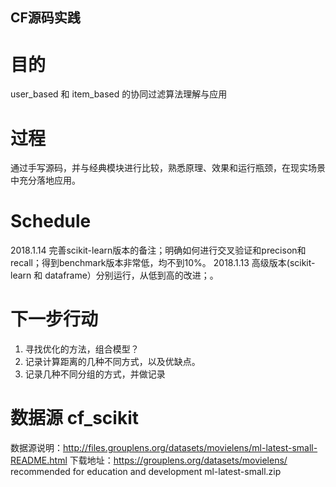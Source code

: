 ## CF源码实践

# 目的
user_based 和 item_based 的协同过滤算法理解与应用

# 过程
通过手写源码，并与经典模块进行比较，熟悉原理、效果和运行瓶颈，在现实场景中充分落地应用。

# Schedule
2018.1.14 完善scikit-learn版本的备注；明确如何进行交叉验证和precison和recall；得到benchmark版本非常低，均不到10%。
2018.1.13 高级版本(scikit-learn 和 dataframe）分别运行，从低到高的改进；。

# 下一步行动 
1. 寻找优化的方法，组合模型？
2. 记录计算距离的几种不同方式，以及优缺点。
3. 记录几种不同分组的方式，并做记录

# 数据源 cf_scikit
数据源说明：http://files.grouplens.org/datasets/movielens/ml-latest-small-README.html
下载地址：https://grouplens.org/datasets/movielens/
recommended for education and development 
ml-latest-small.zip 

